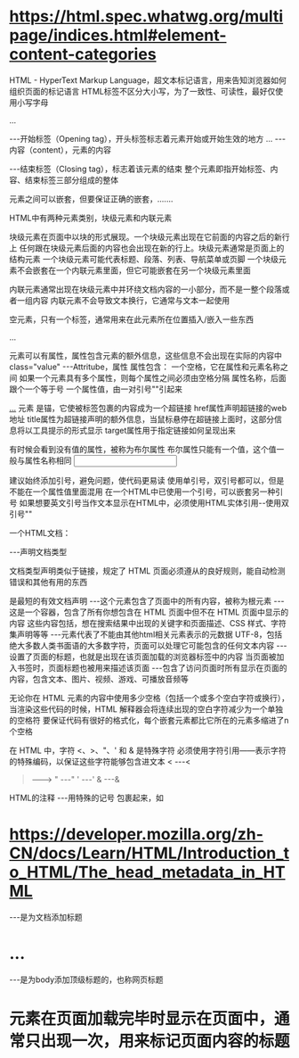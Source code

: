 # https://html.spec.whatwg.org/multipage/indices.html#element-content-categories

HTML - HyperText Markup Language，超文本标记语言，用来告知浏览器如何组织页面的标记语言
HTML标签不区分大小写，为了一致性、可读性，最好仅使用小写字母

<p>...</p>
<p> ---开始标签（Opening tag），开头标签标志着元素开始或开始生效的地方
... ---内容（content），元素的内容
</p> ---结束标签（Closing tag），标志着该元素的结束
整个元素即指开始标签、内容、结束标签三部分组成的整体

元素之间可以嵌套，但要保证正确的嵌套，<tag1>..<tag2>...</tag2>..</tag1>

HTML中有两种元素类别，块级元素和内联元素

块级元素在页面中以块的形式展现。一个块级元素出现在它前面的内容之后的新行上
任何跟在块级元素后面的内容也会出现在新的行上。块级元素通常是页面上的结构元素
一个块级元素可能代表标题、段落、列表、导航菜单或页脚
一个块级元素不会嵌套在一个内联元素里面，但它可能嵌套在另一个块级元素里面

内联元素通常出现在块级元素中并环绕文档内容的一小部分，而不是一整个段落或者一组内容
内联元素不会导致文本换行，它通常与文本一起使用

空元素，只有一个标签，通常用来在此元素所在位置插入/嵌入一些东西

<p class="value">...</p>
元素可以有属性，属性包含元素的额外信息，这些信息不会出现在实际的内容中
class="value" ---Attritube，属性
属性包含：
一个空格，它在属性和元素名称之间
如果一个元素具有多个属性，则每个属性之间必须由空格分隔
属性名称，后面跟个一个等于号
一个属性值，由一对引号""引起来

<a href="xxx" title="xxx" target="xxx">...</a>
元素 <a> 是锚，它使被标签包裹的内容成为一个超链接
href属性声明超链接的web地址
title属性为超链接声明的额外信息，当鼠标悬停在超链接上面时，这部分信息将以工具提示的形式显示
target属性用于指定链接如何呈现出来

有时候会看到没有值的属性，被称为布尔属性
布尔属性只能有一个值，这个值一般与属性名称相同
<input text="xxx" disable="xxx" />

建议始终添加引号，避免问题，使代码更易读
使用单引号，双引号都可以，但是不能在一个属性值里面混用
在一个HTML中已使用一个引号，可以嵌套另一种引号
如果想要英文引号当作文本显示在HTML中，必须使用HTML实体引用--使用双引号""

一个HTML文档：
<!DOCTYPE html> ---声明文档类型
文档类型声明类似于链接，规定了 HTML 页面必须遵从的良好规则，能自动检测错误和其他有用的东西
<!DOCTYPE html> 是最短的有效文档声明
<html></html> ---这个元素包含了页面中的所有内容，被称为根元素
<head></head> ---这是一个容器，包含了所有你想包含在 HTML 页面中但不在 HTML 页面中显示的内容
这些内容包括，想在搜索结果中出现的关键字和页面描述、CSS 样式、字符集声明等等
<meta charset="utf-8"> ---<meta>元素代表了不能由其他html相关元素表示的元数据
UTF-8，包括绝大多数人类书面语的大多数字符，页面可以处理它可能包含的任何文本内容
<title></title> ---设置了页面的标题，也就是出现在该页面加载的浏览器标签中的内容
当页面被加入书签时，页面标题也被用来描述该页面
<body></body> ---包含了访问页面时所有显示在页面的内容，包含文本、图片、视频、游戏、可播放音频等

无论你在 HTML 元素的内容中使用多少空格（包括一个或多个空白字符或换行），当渲染这些代码的时候，HTML 解释器会将连续出现的空白字符减少为一个单独的空格符
要保证代码有很好的格式化，每个嵌套元素都比它所在的元素多缩进了n个空格

在 HTML 中，字符 <、>、"、' 和 & 是特殊字符
必须使用字符引用——表示字符的特殊编码，以保证这些字符能够包含进文本
< ---&lt;
> ---&gt;
" ---&quot;
' ---&apos;
& ---&amp;

HTML的注释 ---用特殊的记号 <!-- 和 --> 包裹起来，如<!-- xxx -->

# https://developer.mozilla.org/zh-CN/docs/Learn/HTML/Introduction_to_HTML/The_head_metadata_in_HTML

<title>...</title> ---是为文档添加标题
<h1>...</h1> ---是为body添加顶级标题的，也称网页标题
<h1> 元素在页面加载完毕时显示在页面中，通常只出现一次，用来标记页面内容的标题
<title> 元素是一项元数据，用于表示整个html文档的标题，不是文档内容

<meta> 元素包含了name和content属性
name属性指定了meta元素的类型，说明该元素包含什么类型的信息
content属性指定了实际的元数据类型
description属性用来描述网页

为站点增加自定义图标 favicon，favorite icon的缩写
通常会在浏览器的收藏夹及书签列表中显示
16 像素的方形图标是第一种类型
将其保存在与网站的索引页面相同的目录中，以 .ico 格式保存，大多数浏览器支持更通用的格式，如 .gif 或 .png
将以下行添加到 HTML 的 <head> 块中以引用它：
<link rel="icon" href="favicon.ico" type="image/x-icon" />
Tips：如果你的网站使用了内容安全策略（Content Security Policy，CSP）来增加安全性，这个策略会应用在 favicon 图标上。如果你遇到了图标没有被加载的问题，你需要确认 Content-Security-Policy 响应头的 img-src 指令 没有阻止访问图标

<link> 元素经常位于文档的头部，它有 2 个属性
rel="stylesheet" 表明这是文档的样式表，而 href 包含了样式表文件的路径
<link rel="stylesheet" href="my-css-file.css" />

<script> 元素也应当放在文档的头部
并包含 src 属性来指向需要加载的 JavaScript 文件路径
同时最好加上 defer 以告诉浏览器在解析完成 HTML 后再加载 JavaScript
这样可以确保在加载脚本之前浏览器已经解析了所有的 HTML 内容
不会因为 JavaScript 试图访问页面上不存在的 HTML 元素而产生错误
<script src="my-js-file.js" defer></script>

通过添加 lang 属性，可以而且有必要为站点设定语言
<html lang="zh-CN"> </html>

# https://developer.mozilla.org/zh-CN/docs/Learn/HTML/Introduction_to_HTML/HTML_text_fundamentals

HTML 如何通过添加标题和段落、强调单词、创建列表等方式来构造文本
<p>...</p> ---每个段落通过<p>元素标签进行定义
<h1>...</h1> ---每个标题都必须包裹在一个标题元素中
一共有六种标题元素--h1 h2 h3 h4 h5 h6
最好只对每个页面使用一次 <h1>——这是顶级标题，所有请确保在层次结构中以正确的顺序使用标题
不要使用 <h3> 来表示副标题，后面再跟 <h2> 来表示二级副标题——这是没有意义的，会导致奇怪的结果其他标题位于层次结构中的下方
在现有的六个标题层次中，除非觉得有必要，否则应该争取每页使用不超过三个

<span>元素，没有语义

无序列表 ---从<ul>开始，用<li>把每个元素包裹
<ul>
<li>...</li>
<li>...</li>
<li>...</li>
</ul>

有序列表 ---使用<ol>元素将所有项目包裹，用<li>把每个元素包裹
<ol>
<li>...</li>
<li>...</li>
<li>...</li>
</ol>